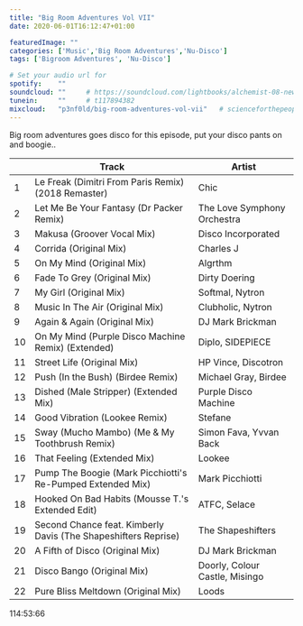 ```yaml
---
title: "Big Room Adventures Vol VII"
date: 2020-06-01T16:12:47+01:00

featuredImage: ""
categories: ['Music','Big Room Adventures','Nu-Disco']
tags: ['Bigroom Adventures', 'Nu-Disco']

# Set your audio url for
spotify:    ""
soundcloud: ""     # https://soundcloud.com/lightbooks/alchemist-08-new-world-order-snip
tunein:     ""     # t117894382
mixcloud:   "p3nf0ld/big-room-adventures-vol-vii"   # scienceforthepeople/445-ai-ant-intelligence
---
```


Big room adventures goes disco for this episode, put your disco pants on and boogie..

<!--more-->

|    | Track     | Artist   |
| --------  | -------- | ------ |
| 1  |Le Freak (Dimitri From Paris Remix) (2018 Remaster)	|Chic
| 2  |Let Me Be Your Fantasy (Dr Packer Remix)	|The Love Symphony Orchestra
| 3|Makusa (Groover Vocal Mix)	|Disco Incorporated
| 4|Corrida (Original Mix)	|Charles J
| 5|On My Mind (Original Mix)	|Algrthm
| 6|Fade To Grey (Original Mix)|	Dirty Doering
| 7|My Girl (Original Mix)|	Softmal, Nytron
| 8|Music In The Air (Original Mix)|	Clubholic, Nytron
| 9|Again & Again (Original Mix)|	DJ Mark Brickman
| 10|On My Mind (Purple Disco Machine Remix) (Extended)|	Diplo, SIDEPIECE
| 11|Street Life (Original Mix)|	HP Vince, Discotron
| 12|Push (In the Bush) (Birdee Remix)|	Michael Gray, Birdee
| 13|Dished (Male Stripper) (Extended Mix)	|Purple Disco Machine
| 14|Good Vibration (Lookee Remix)	|Stefane
| 15|Sway (Mucho Mambo) (Me & My Toothbrush Remix)	|Simon Fava, Yvvan Back
| 16|That Feeling (Extended Mix)	|Lookee
| 17|Pump The Boogie (Mark Picchiotti's Re-Pumped Extended Mix)	|Mark Picchiotti
| 18|Hooked On Bad Habits (Mousse T.'s Extended Edit)|	ATFC, Selace
| 19|Second Chance feat. Kimberly Davis (The Shapeshifters Reprise)|	The Shapeshifters
| 20|A Fifth of Disco (Original Mix)	|DJ Mark Brickman
| 21|Disco Bango (Original Mix)|	Doorly, Colour Castle, Misingo
| 22|Pure Bliss Meltdown (Original Mix)|	Loods

114:53:66
